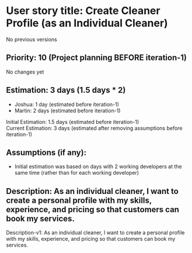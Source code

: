 # User story title: Create Cleaner Profile (as an Individual Cleaner)
No previous versions

## Priority: 10 (Project planning BEFORE iteration-1)
No changes yet

## Estimation: 3 days (1.5 days * 2)
* Joshua: 1 day (estimated before iteration-1)
* Martin: 2 days (estimated before iteration-1)

Initial Estimation: 1.5 days (estimated before iteration-1)  
Current Estimation: 3 days (estimated after removing assumptions before iteration-1)

## Assumptions (if any):
* Initial estimation was based on days with 2 working developers at the same time (rather than for each working developer)

## Description: As an individual cleaner, I want to create a personal profile with my skills, experience, and pricing so that customers can book my services.
Description-v1: As an individual cleaner, I want to create a personal profile with my skills, experience, and pricing so that customers can book my services.
